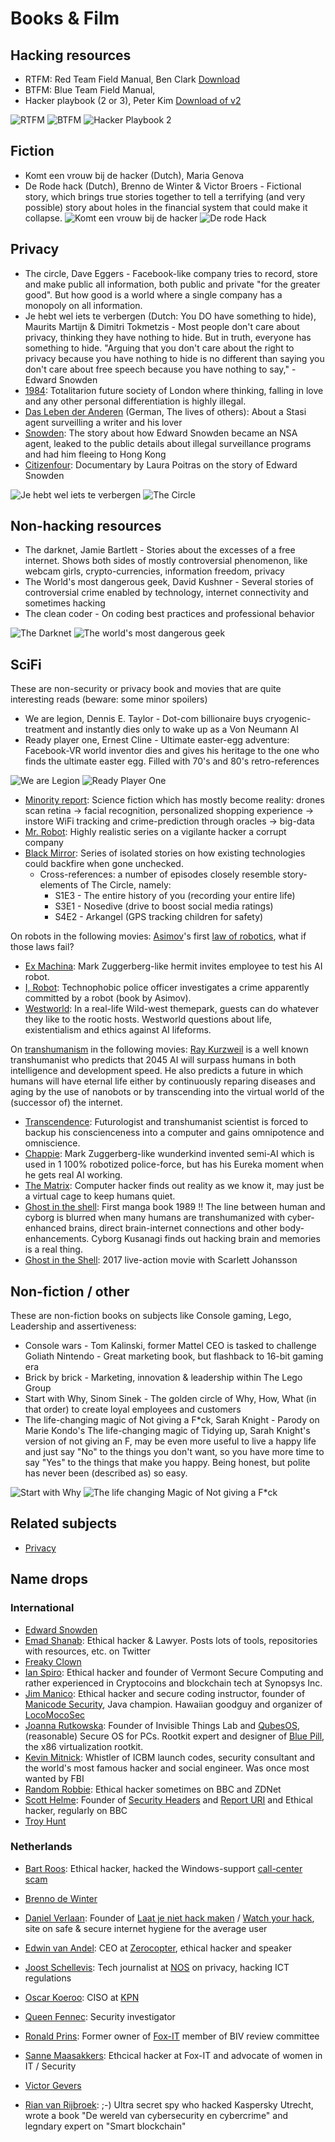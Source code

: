 # Books & Film

## Hacking resources
* RTFM: Red Team Field Manual, Ben Clark [Download](https://github.com/tanc7/hacking-books/blob/master/RTFM%20-%20Red%20Team%20Field%20Manual%20v3.pdf)
* BTFM: Blue Team Field Manual, 
* Hacker playbook (2 or 3), Peter Kim [Download of v2](https://github.com/tanc7/hacking-books/blob/master/The%20Hacker%20Playbook%202%2C%20Practical%20Guide%20To%20Penetration%20Testing%20By%20Peter%20Kim.pdf)

![RTFM](rtfm.png)
![BTFM](btfm.png)
![Hacker Playbook 2](hacker_playbook.png)

## Fiction
* Komt een vrouw bij de hacker (Dutch), Maria Genova
* De Rode hack (Dutch), Brenno de Winter & Victor Broers - Fictional story, which brings true stories together to tell a terrifying (and very possible) story about holes in the financial system that could make it collapse.
![Komt een vrouw bij de hacker](Komt_een_vrouw_bij_de_hacker.jpg)
![De rode Hack](de_rode_hack.jpg)



## Privacy
* The circle, Dave Eggers - Facebook-like company tries to record, store and make public all information, both public and private "for the greater good". But how good is a world where a single company has a monopoly on all information.
* Je hebt wel iets te verbergen (Dutch: You DO have something to hide),  Maurits Martijn & Dimitri Tokmetzis - Most people don't care about privacy, thinking they have nothing to hide. But in truth, everyone has something to hide. "Arguing that you don't care about the right to privacy because you have nothing to hide is no different than saying you don't care about free speech because you have nothing to say," - Edward Snowden
* [1984](https://www.imdb.com/title/tt0087803): Totalitarion future society of London where thinking, falling in love and any other personal differentiation is highly illegal.
* [Das Leben der Anderen](https://www.imdb.com/title/tt0405094) (German, The lives of others): About a Stasi agent surveilling a writer and his lover
* [Snowden](https://www.imdb.com/title/tt3774114): The story about how Edward Snowden became an NSA agent, leaked to the public details about illegal surveillance programs and had him fleeing to Hong Kong
* [Citizenfour](https://www.imdb.com/title/tt4044364): Documentary by Laura Poitras on the story of Edward Snowden

![Je hebt wel iets te verbergen](je_hebt_wel_iets_te_verbergen.jpg)
![The Circle](the_circle.jpg)


## Non-hacking resources
* The darknet, Jamie Bartlett - Stories about the excesses of a free internet. Shows both sides of mostly controversial phenomenon, like webcam girls, crypto-currencies, information freedom, privacy
* The World's most dangerous geek, David Kushner - Several stories of controversial crime enabled by technology, internet connectivity and sometimes hacking
* The clean coder - On coding best practices and professional behavior

![The Darknet](the_darknet.jpg) 
![The world's most dangerous geek](worlds_most_dangerous_geek.jpg) 


## SciFi
These are non-security or privacy book and movies that are quite interesting reads (beware: some minor spoilers)
* We are legion,  Dennis E. Taylor - Dot-com billionaire buys cryogenic-treatment and instantly dies only to wake up as a Von Neumann AI
* Ready player one, Ernest Cline - Ultimate easter-egg adventure: Facebook-VR world inventor dies and gives his heritage to the one who finds the ultimate easter egg. Filled with 70's and 80's retro-references

![We are Legion](we_are_legion.jpg)
![Ready Player One](ready_player_one.jpg)

* [Minority report](https://www.imdb.com/title/tt0181689): Science fiction which has mostly become reality: drones scan retina -> facial recognition, personalized shopping experience -> instore WiFi tracking and crime-prediction through oracles -> big-data
* [Mr. Robot](https://www.imdb.com/title/tt4158110/): Highly realistic series on a vigilante hacker a corrupt company
* [Black Mirror](https://www.imdb.com/title/tt2085059): Series of isolated stories on how existing technologies could backfire when gone unchecked.
  * Cross-references: a number of episodes closely resemble story-elements of The Circle, namely:
    * S1E3 - The entire history of you (recording your entire life)
    * S3E1 - Nosedive (drive to boost social media ratings)
    * S4E2 - Arkangel (GPS tracking children for safety)


On robots in the following movies:
[Asimov](https://en.wikipedia.org/wiki/Isaac_Asimov)'s first [law of robotics](https://en.wikipedia.org/wiki/Three_Laws_of_Robotics), what if those laws fail?
* [Ex Machina](https://www.imdb.com/title/tt0470752): Mark Zuggerberg-like hermit invites employee to test his AI robot.
* [I, Robot](https://www.imdb.com/title/tt0343818): Technophobic police officer investigates a crime apparently committed by a robot (book by Asimov).
* [Westworld](https://www.imdb.com/title/tt0475784): In a real-life Wild-west themepark, guests can do whatever they like to the rootic hosts. Westworld questions about life, existentialism and ethics against AI lifeforms. 

On [transhumanism](https://en.wikipedia.org/wiki/Transhumanism) in the following movies:
[Ray Kurzweil](https://en.wikipedia.org/wiki/Ray_Kurzweil) is a well known transhumanist who predicts that 2045 AI will surpass humans in both intelligence and development speed. He also predicts a future in which humans
will have eternal life either by continuously reparing diseases and aging by the use of nanobots or by transcending into the virtual world of the (successor of) the internet.

* [Transcendence](https://www.imdb.com/title/tt2209764): Futurologist and transhumanist scientist is forced to backup his conscienceness into a computer and gains omnipotence and omniscience.
* [Chappie](https://www.imdb.com/title/tt1823672): Mark Zuggerberg-like wunderkind invented semi-AI which is used in 1 100% robotized police-force, but has his Eureka moment when he gets real AI working.
* [The Matrix](https://www.imdb.com/title/tt0133093): Computer hacker finds out reality as we know it, may just be a virtual cage to keep humans quiet.
* [Ghost in the shell](https://www.imdb.com/title/tt0113568): First manga book 1989 !! The line between human and cyborg is blurred when many humans are transhumanized with cyber-enhanced brains, direct brain-internet connections and other body-enhancements. Cyborg Kusanagi finds out hacking brain and memories is a real thing.
* [Ghost in the Shell](https://www.imdb.com/title/tt1219827): 2017 live-action movie with Scarlett Johansson


## Non-fiction / other
These are non-fiction books on subjects like Console gaming, Lego, Leadership and assertiveness:

* Console wars - Tom Kalinski, former Mattel CEO is tasked to challenge Goliath Nintendo - Great marketing book, but flashback to 16-bit gaming era
* Brick by brick - Marketing, innovation & leadership within The Lego Group
* Start with Why, Sinom Sinek - The golden circle of Why, How, What (in that order) to create loyal employees and customers
* The life-changing magic of Not giving a F*ck, Sarah Knight - Parody on Marie Kondo's The life-changing magic of Tidying up, Sarah Knight's version of not giving an F, may be even more useful to live a happy life and just say "No" to the things you don't want, so you have more time to say "Yes" to the things that make you happy. Being honest, but polite has never been (described as) so easy.

![Start with Why](start_with_why.jpg)
![The life changing Magic of Not giving a F*ck](not_giving_a_fuck.jpg)


## Related subjects
* [Privacy](../privacy/README.md)

## Name drops

### International
* [Edward Snowden](https://twitter.com/snowden)
* [Emad Shanab](https://twitter.com/Alra3ees): Ethical hacker & Lawyer. Posts lots of tools, repositories with resources, etc. on Twitter
* [Freaky Clown](https://twitter.com/__freakyclown__)
* [Ian Spiro](https://twitter.com/RAPLPOSOW): Ethical hacker and founder of Vermont Secure Computing and rather experienced in Cryptocoins and blockchain tech at Synopsys Inc.
* [Jim Manico](https://twitter.com/manicode): Ethical hacker and secure coding instructor, founder of [Manicode Security](https://manicode.com/), Java champion. Hawaiian goodguy and organizer of [LocoMocoSec](https://locomocosec.com/)
* [Joanna Rutkowska](https://twitter.com/rootkovska): Founder of Invisible Things Lab and [QubesOS](https://twitter.com/QubesOS), (reasonable) Secure OS for PCs. Rootkit expert and designer of [Blue Pill](https://en.wikipedia.org/wiki/Blue_Pill_(software)), the x86 virtualization rootkit.
* [Kevin Mitnick](https://twitter.com/kevinmitnick): Whistler of ICBM launch codes, security consultant and the world's most famous hacker and social engineer. Was once most wanted by FBI
* [Random Robbie](https://twitter.com/Random_Robbie): Ethical hacker sometimes on BBC and ZDNet
* [Scott Helme](https://twitter.com/Scott_Helme): Founder of [Security Headers](https://twitter.com/securityheaders) and [Report URI](https://twitter.com/reporturi) and Ethical hacker, regularly on BBC
* [Troy Hunt](https://twitter.com/troyhunt)

### Netherlands
* [Bart Roos](https://twitter.com/Bartr00s): Ethical hacker, hacked the Windows-support [call-center scam](https://media.ccc.de/v/SHA2017-233-a_trip_to_india)
* [Brenno de Winter](https://twitter.com/brenno)
* [Daniel Verlaan](https://twitter.com/danielverlaan): Founder of [Laat je niet hack maken](https://laatjeniethackmaken.nl/) / [Watch your hack](https://watchyourhack.com/), site on safe & secure internet hygiene for the average user
* [Edwin van Andel](https://twitter.com/Yafsec): CEO at [Zerocopter](https://zerocopter.com/), ethical hacker and speaker
* [Joost Schellevis](https://twitter.com/Schellevis): Tech journalist at [NOS](http://twitter.com/NOS) on privacy, hacking ICT regulations
* [Oscar Koeroo](https://twitter.com/okoeroo): CISO at [KPN](https://twitter.com/kpn)
* [Queen Fennec](https://twitter.com/Queen_fennec): Security investigator
* [Ronald Prins](https://twitter.com/cryptoron): Former owner of [Fox-IT](https://www.fox-it.com/nl/) member of BIV review committee
* [Sanne Maasakkers](https://twitter.com/sannemaasakkers): Ethcical hacker at Fox-IT and advocate of women in IT / Security
* [Victor Gevers](https://twitter.com/0xdude)


* [Rian van Rijbroek](https://twitter.com/RianvanRijbroek): ;-) Ultra secret spy who hacked Kaspersky Utrecht, wrote a book "De wereld van cybersecurity en cybercrime" and legndary expert on "Smart blockchain"
